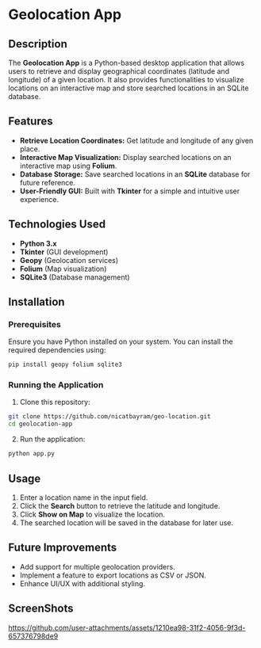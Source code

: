 # Geolocation App

## Description
The **Geolocation App** is a Python-based desktop application that allows users to retrieve and display geographical coordinates (latitude and longitude) of a given location. It also provides functionalities to visualize locations on an interactive map and store searched locations in an SQLite database.

## Features
- **Retrieve Location Coordinates:** Get latitude and longitude of any given place.
- **Interactive Map Visualization:** Display searched locations on an interactive map using **Folium**.
- **Database Storage:** Save searched locations in an **SQLite** database for future reference.
- **User-Friendly GUI:** Built with **Tkinter** for a simple and intuitive user experience.

## Technologies Used
- **Python 3.x**
- **Tkinter** (GUI development)
- **Geopy** (Geolocation services)
- **Folium** (Map visualization)
- **SQLite3** (Database management)

## Installation
### Prerequisites
Ensure you have Python installed on your system. You can install the required dependencies using:
```sh
pip install geopy folium sqlite3
```

### Running the Application
1. Clone this repository:
```sh
git clone https://github.com/nicatbayram/geo-location.git
cd geolocation-app
```
2. Run the application:
```sh
python app.py
```

## Usage
1. Enter a location name in the input field.
2. Click the **Search** button to retrieve the latitude and longitude.
3. Click **Show on Map** to visualize the location.
4. The searched location will be saved in the database for later use.

## Future Improvements
- Add support for multiple geolocation providers.
- Implement a feature to export locations as CSV or JSON.
- Enhance UI/UX with additional styling.

## ScreenShots

https://github.com/user-attachments/assets/1210ea98-31f2-4056-9f3d-657376798de9
